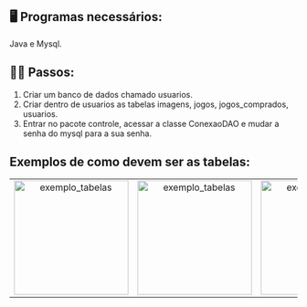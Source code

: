 ## 🖥️ Programas necessários: 
Java e Mysql.

## 🧑‍💻 Passos:
1. Criar um banco de dados chamado usuarios.
2. Criar dentro de usuarios as tabelas imagens, jogos, jogos_comprados, usuarios.
3. Entrar no pacote controle, acessar a classe ConexaoDAO e mudar a senha do mysql para a sua senha.

## Exemplos de como devem ser as tabelas:

<table>
  <tr>
    <td align="center">
      <img src="https://raw.githubusercontent.com/leomitx10/Steam-Downgrade/main/Steam_Downgrade/Screenshots/tabela1.png" width="200px;" alt="exemplo_tabelas"/><br>
    </td>
    <td align="center">
      <img src="https://raw.githubusercontent.com/leomitx10/Steam-Downgrade/main/Steam_Downgrade/Screenshots/tabela2.png" width="200px;" alt="exemplo_tabelas"/><br>
    </td>
    <td align="center">
      <img src="https://raw.githubusercontent.com/leomitx10/Steam-Downgrade/main/Steam_Downgrade/Screenshots/tabela3.png" width="200px;" alt="exemplo_tabelas"/><br>
    </td>
    <td align="center">
      <img src="https://raw.githubusercontent.com/leomitx10/Steam-Downgrade/main/Steam_Downgrade/Screenshots/tabela4.png" width="200px;" alt="exemplo_tabelas"/><br>
    </td>
  </tr>
</table>

